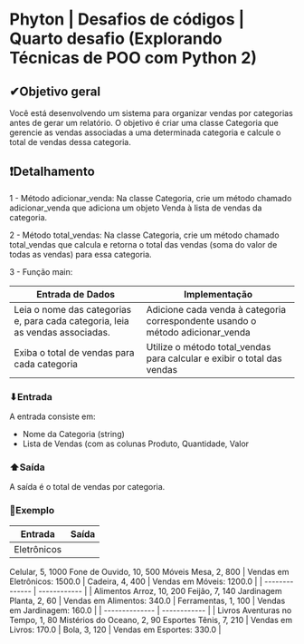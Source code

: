 # Phyton | Desafios de códigos | Quarto desafio (Explorando Técnicas de POO com Python 2)

## ✔Objetivo geral
Você está desenvolvendo um sistema para organizar vendas por categorias antes de gerar um relatório. O objetivo é criar uma classe Categoria que gerencie as vendas associadas a uma determinada categoria e calcule o total de vendas dessa categoria.

## ❗Detalhamento
1 - Método adicionar_venda: Na classe Categoria, crie um método chamado adicionar_venda que adiciona um objeto Venda à lista de vendas da categoria.

2 - Método total_vendas: Na classe Categoria, crie um método chamado total_vendas que calcula e retorna o total das vendas (soma do valor de todas as vendas) para essa categoria.

3 - Função main:

| Entrada de Dados | Implementação |
| ---------------- | ------------- |
|Leia o nome das categorias e, para cada categoria, leia as vendas associadas.|Adicione cada venda à categoria correspondente usando o método adicionar_venda|
|Exiba o total de vendas para cada categoria|Utilize o método total_vendas para calcular e exibir o total das vendas|

### ⬇Entrada
A entrada consiste em:

- Nome da Categoria (string)
- Lista de Vendas (com as colunas Produto, Quantidade, Valor

### ⬆Saída
A saída é o total de vendas por categoria.

### 💱Exemplo

| Entrada | Saída |
| -------------- | ------------ |
| Eletrônicos
Celular, 5, 1000
Fone de Ouvido, 10, 500
Móveis
Mesa, 2, 800 | Vendas em Eletrônicos: 1500.0 |
Cadeira, 4, 400 | Vendas em Móveis: 1200.0 |
| -------------- | ------------ |
| Alimentos
Arroz, 10, 200
Feijão, 7, 140
Jardinagem
Planta, 2, 60 | Vendas em Alimentos: 340.0 |
Ferramentas, 1, 100 | Vendas em Jardinagem: 160.0 |
| -------------- | ------------ |
| Livros
Aventuras no Tempo, 1, 80
Mistérios do Oceano, 2, 90
Esportes
Tênis, 7, 210 | Vendas em Livros: 170.0 |
Bola, 3, 120 | Vendas em Esportes: 330.0 |

